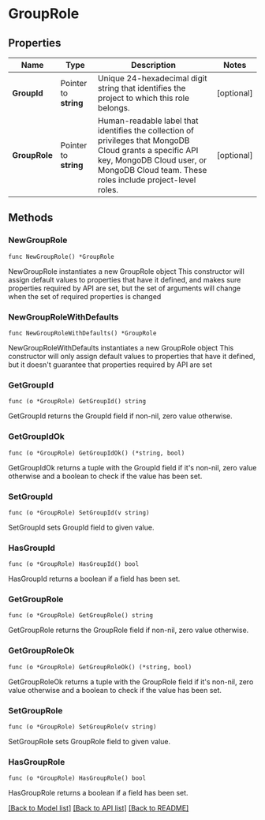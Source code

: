 # GroupRole

## Properties

Name | Type | Description | Notes
------------ | ------------- | ------------- | -------------
**GroupId** | Pointer to **string** | Unique 24-hexadecimal digit string that identifies the project to which this role belongs. | [optional] 
**GroupRole** | Pointer to **string** | Human-readable label that identifies the collection of privileges that MongoDB Cloud grants a specific API key, MongoDB Cloud user, or MongoDB Cloud team. These roles include project-level roles. | [optional] 

## Methods

### NewGroupRole

`func NewGroupRole() *GroupRole`

NewGroupRole instantiates a new GroupRole object
This constructor will assign default values to properties that have it defined,
and makes sure properties required by API are set, but the set of arguments
will change when the set of required properties is changed

### NewGroupRoleWithDefaults

`func NewGroupRoleWithDefaults() *GroupRole`

NewGroupRoleWithDefaults instantiates a new GroupRole object
This constructor will only assign default values to properties that have it defined,
but it doesn't guarantee that properties required by API are set

### GetGroupId

`func (o *GroupRole) GetGroupId() string`

GetGroupId returns the GroupId field if non-nil, zero value otherwise.

### GetGroupIdOk

`func (o *GroupRole) GetGroupIdOk() (*string, bool)`

GetGroupIdOk returns a tuple with the GroupId field if it's non-nil, zero value otherwise
and a boolean to check if the value has been set.

### SetGroupId

`func (o *GroupRole) SetGroupId(v string)`

SetGroupId sets GroupId field to given value.

### HasGroupId

`func (o *GroupRole) HasGroupId() bool`

HasGroupId returns a boolean if a field has been set.
### GetGroupRole

`func (o *GroupRole) GetGroupRole() string`

GetGroupRole returns the GroupRole field if non-nil, zero value otherwise.

### GetGroupRoleOk

`func (o *GroupRole) GetGroupRoleOk() (*string, bool)`

GetGroupRoleOk returns a tuple with the GroupRole field if it's non-nil, zero value otherwise
and a boolean to check if the value has been set.

### SetGroupRole

`func (o *GroupRole) SetGroupRole(v string)`

SetGroupRole sets GroupRole field to given value.

### HasGroupRole

`func (o *GroupRole) HasGroupRole() bool`

HasGroupRole returns a boolean if a field has been set.

[[Back to Model list]](../README.md#documentation-for-models) [[Back to API list]](../README.md#documentation-for-api-endpoints) [[Back to README]](../README.md)


